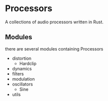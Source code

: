 # Processors
A collections of audio processors written in Rust.
## Modules
there are several modules containing Processors
- distortion
  - Hardclip
- dynamics
- filters
- modulation
- oscillators
  - Sine
- utils
